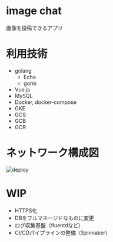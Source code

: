 # image chat

画像を投稿できるアプリ

# 利用技術

- golang
	- Echo
	- gorm
- Vue.js
- MySQL
- Docker, docker-compose
- GKE
- GCS
- GCB
- GCR

# ネットワーク構成図

![deploy](https://user-images.githubusercontent.com/27873650/73941207-2bc7e580-4930-11ea-9d5f-f25ffb9bb075.png)

# WIP

- HTTPS化
- DBをフルマネージドなものに変更
- ログ収集基盤（fluentdなど）
- CI/CDパイプラインの整備（Spinnaker）
